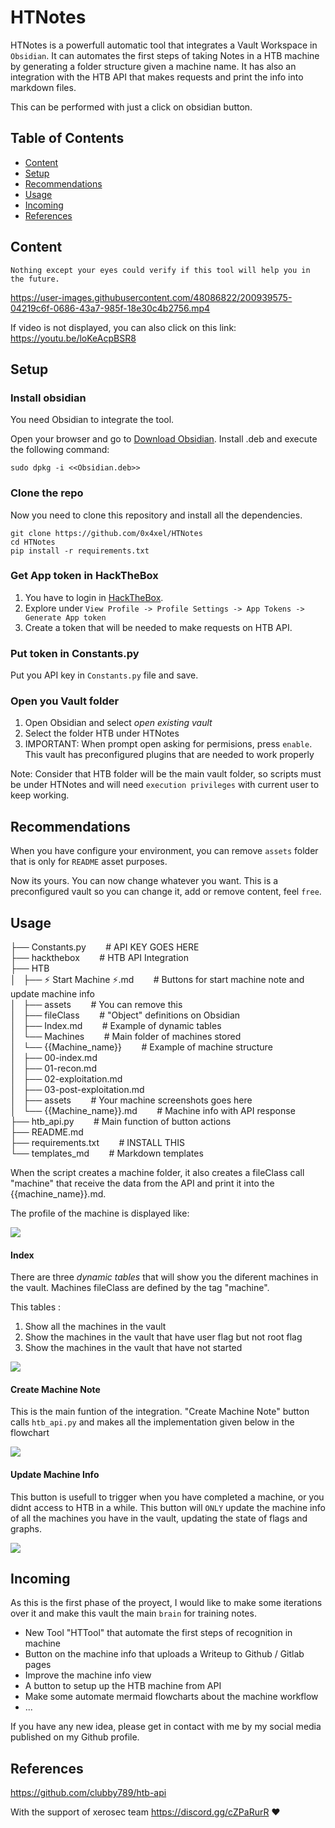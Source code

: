# HTNotes

HTNotes is a powerfull automatic tool that integrates a Vault Workspace in `Obsidian`. It can automates the first steps of taking Notes in a HTB machine by generating a folder structure given a machine name. It has also an integration with the HTB API that makes requests and print the info into markdown files.

This can be performed with just a click on obsidian button.

## Table of Contents

- [Content](#Content)
- [Setup](#Setup)
- [Recommendations](#Recommendations)
- [Usage](#Usage)
- [Incoming](#Incoming)
- [References](#References)

## Content

`Nothing except your eyes could verify if this tool will help you in the future.`

https://user-images.githubusercontent.com/48086822/200939575-04219c6f-0686-43a7-985f-18e30c4b2756.mp4

If video is not displayed, you can also click on this link:
https://youtu.be/loKeAcpBSR8

## Setup

### Install obsidian

You need Obsidian to integrate the tool.

Open your browser and go to [Download Obsidian](https://obsidian.md/download).
Install .deb and execute the following command:

```
sudo dpkg -i <<Obsidian.deb>>
```

### Clone the repo

Now you need to clone this repository and install all the dependencies.

```
git clone https://github.com/0x4xel/HTNotes
cd HTNotes
pip install -r requirements.txt
```

### Get App token in HackTheBox

1. You have to login in [HackTheBox](https://www.hackthebox.com/).
2. Explore under ```View Profile -> Profile Settings -> App Tokens -> Generate App token```
3. Create a token that will be needed to make requests on HTB API.

### Put token in Constants.py

Put you API key in `Constants.py` file and save.

### Open you Vault folder

1. Open Obsidian and select *open existing vault*
2. Select the folder HTB under HTNotes
3. IMPORTANT: When prompt open asking for permisions, press `enable`. This vault has preconfigured plugins that are needed to work properly

Note: Consider that HTB folder will be the main vault folder, so scripts must be under HTNotes and will need `execution privileges` with current user to keep working.

## Recommendations

When you have configure your environment, you can remove `assets` folder that is only for `README` asset purposes.

Now its yours. You can now change whatever you want. This is a preconfigured vault so you can change it, add or remove content, feel `free`.

## Usage

├── Constants.py&nbsp;&nbsp;&nbsp;&nbsp;&nbsp;&nbsp;&nbsp;&nbsp;# API KEY GOES HERE <br>
├── hackthebox&nbsp;&nbsp;&nbsp;&nbsp;&nbsp;&nbsp;&nbsp;&nbsp;# HTB API Integration <br>
├── HTB <br>
│   ├── ⚡ Start Machine ⚡.md&nbsp;&nbsp;&nbsp;&nbsp;&nbsp;&nbsp;&nbsp;&nbsp;# Buttons for start machine note and update machine info <br>
│   ├── assets&nbsp;&nbsp;&nbsp;&nbsp;&nbsp;&nbsp;&nbsp;&nbsp;# You can remove this <br>
│   ├── fileClass&nbsp;&nbsp;&nbsp;&nbsp;&nbsp;&nbsp;&nbsp;&nbsp;# "Object" definitions on Obsidian <br>
│   ├── Index.md&nbsp;&nbsp;&nbsp;&nbsp;&nbsp;&nbsp;&nbsp;&nbsp;# Example of dynamic tables <br>
│   └── Machines&nbsp;&nbsp;&nbsp;&nbsp;&nbsp;&nbsp;&nbsp;&nbsp;# Main folder of machines stored <br>
│       └── {{Machine_name}}&nbsp;&nbsp;&nbsp;&nbsp;&nbsp;&nbsp;&nbsp;&nbsp;# Example of machine structure <br>
│           ├── 00-index.md <br>
│           ├── 01-recon.md <br>
│           ├── 02-exploitation.md <br>
│           ├── 03-post-exploitation.md <br>
│           ├── assets&nbsp;&nbsp;&nbsp;&nbsp;&nbsp;&nbsp;&nbsp;&nbsp;# Your machine screenshots goes here <br>
│           └── {{Machine_name}}.md&nbsp;&nbsp;&nbsp;&nbsp;&nbsp;&nbsp;&nbsp;&nbsp;# Machine info with API response <br>
├── htb_api.py&nbsp;&nbsp;&nbsp;&nbsp;&nbsp;&nbsp;&nbsp;&nbsp;# Main function of button actions <br>
├── README.md <br>
├── requirements.txt&nbsp;&nbsp;&nbsp;&nbsp;&nbsp;&nbsp;&nbsp;&nbsp;# INSTALL THIS <br>
└── templates_md&nbsp;&nbsp;&nbsp;&nbsp;&nbsp;&nbsp;&nbsp;&nbsp;# Markdown templates <br>

When the script creates a machine folder, it also creates a fileClass call "machine" that receive the data from the API and print it into the {{machine_name}}.md.

The profile of the machine is displayed like:

![](HTB/assets/machine_info_example.png)

#### Index

There are three *dynamic tables* that will show you the diferent machines in the vault. Machines fileClass are defined by the tag "machine".

This tables :

1. Show all the machines in the vault
2. Show the machines in the vault that have user flag but not root flag
3. Show the machines in the vault that have not started

![](HTB/assets/index_machine_info_example.png)

#### Create Machine Note

This is the main funtion of the integration. "Create Machine Note" button calls `htb_api.py` and makes all the implementation given below in the flowchart

![](HTB/assets/create_machine_example.png)

#### Update Machine Info

This button is usefull to trigger when you have completed a machine, or you didnt access to HTB in a while. This button will `ONLY` update the machine info of all the machines you have in the vault, updating the state of flags and graphs.

![](HTB/assets/update_machine_example.png)

## Incoming

As this is the first phase of the proyect, I would like to make some iterations over it and make this vault the main  `brain` for training notes.

- New Tool "HTTool" that automate the first steps of recognition in machine
- Button on the machine info that uploads a Writeup to Github / Gitlab pages
- Improve the machine info view
- A button to setup up the HTB machine from API
- Make some automate mermaid flowcharts about the machine workflow
- ...

If you have any new idea, please get in contact with me by my social media published on my Github profile.

## References

https://github.com/clubby789/htb-api

With the support of xerosec team https://discord.gg/cZPaRurR  ❤️
